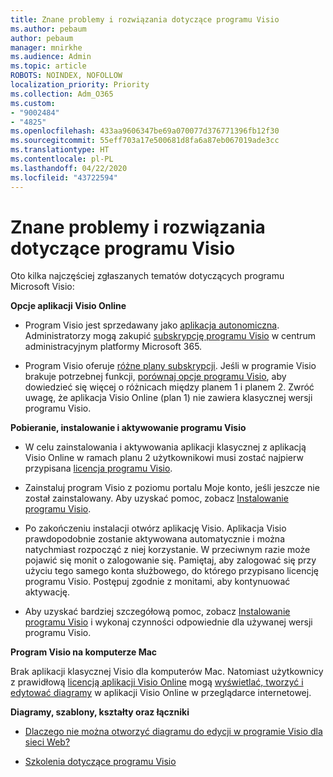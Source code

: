 ```yaml
---
title: Znane problemy i rozwiązania dotyczące programu Visio
ms.author: pebaum
author: pebaum
manager: mnirkhe
ms.audience: Admin
ms.topic: article
ROBOTS: NOINDEX, NOFOLLOW
localization_priority: Priority
ms.collection: Adm_O365
ms.custom:
- "9002484"
- "4825"
ms.openlocfilehash: 433aa9606347be69a070077d376771396fb12f30
ms.sourcegitcommit: 55eff703a17e500681d8fa6a87eb067019ade3cc
ms.translationtype: HT
ms.contentlocale: pl-PL
ms.lasthandoff: 04/22/2020
ms.locfileid: "43722594"
---
```

# <a name="visio-common-issues-and-resolutions"></a>Znane problemy i rozwiązania dotyczące programu Visio

Oto kilka najczęściej zgłaszanych tematów dotyczących programu Microsoft Visio:

**Opcje aplikacji Visio Online**

- Program Visio jest sprzedawany jako [aplikacja autonomiczna](https://products.office.com/visio/flowchart-software). Administratorzy mogą zakupić [subskrypcję programu Visio](https://docs.microsoft.com/alchemyinsights/purchase-visio-subscription) w centrum administracyjnym platformy Microsoft 365.

- Program Visio oferuje [różne plany subskrypcji](https://products.office.com/visio/microsoft-visio-plans-and-pricing-compare-visio-options). Jeśli w programie Visio brakuje potrzebnej funkcji, [porównaj opcje programu Visio](https://products.office.com/visio/microsoft-visio-plans-and-pricing-compare-visio-options), aby dowiedzieć się więcej o różnicach między planem 1 i planem 2.  Zwróć uwagę, że aplikacja Visio Online (plan 1) nie zawiera klasycznej wersji programu Visio.

**Pobieranie, instalowanie i aktywowanie programu Visio**

- W celu zainstalowania i aktywowania aplikacji klasycznej z aplikacją Visio Online w ramach planu 2 użytkownikowi musi zostać najpierw przypisana [licencja programu Visio](https://docs.microsoft.com/office365/admin/subscriptions-and-billing/assign-licenses-to-users).

- Zainstaluj program Visio z poziomu portalu Moje konto, jeśli jeszcze nie został zainstalowany. Aby uzyskać pomoc, zobacz [Instalowanie programu Visio](https://support.office.com/article/f98f21e3-aa02-4827-9167-ddab5b025710).

- Po zakończeniu instalacji otwórz aplikację Visio. Aplikacja Visio prawdopodobnie zostanie aktywowana automatycznie i można natychmiast rozpocząć z niej korzystanie. W przeciwnym razie może pojawić się monit o zalogowanie się. Pamiętaj, aby zalogować się przy użyciu tego samego konta służbowego, do którego przypisano licencję programu Visio. Postępuj zgodnie z monitami, aby kontynuować aktywację.

- Aby uzyskać bardziej szczegółową pomoc, zobacz [Instalowanie programu Visio](https://support.office.com/article/f98f21e3-aa02-4827-9167-ddab5b025710) i wykonaj czynności odpowiednie dla używanej wersji programu Visio.

**Program Visio na komputerze Mac**

Brak aplikacji klasycznej Visio dla komputerów Mac. Natomiast użytkownicy z prawidłową [licencją aplikacji Visio Online](https://docs.microsoft.com/office365/admin/subscriptions-and-billing/assign-licenses-to-users) mogą [wyświetlać, tworzyć i edytować diagramy](https://support.office.com/article/06f04845-91b8-4e8f-881f-a43c970735fc) w aplikacji Visio Online w przeglądarce internetowej.

**Diagramy, szablony, kształty oraz łączniki**

- [Dlaczego nie można otworzyć diagramu do edycji w programie Visio dla sieci Web?](https://support.microsoft.com/office/ea4a23d3-21d3-4878-945e-cf1be4140357)

- [Szkolenia dotyczące programu Visio](https://support.office.com/article/visio-training-e058bcfa-1d90-4653-afc6-e84d54cf94a6)
